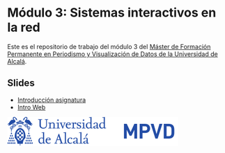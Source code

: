 # Módulo 3: Sistemas interactivos en la red

Este es el repositorio de trabajo del módulo 3  del [Máster de Formación Permanente en Periodismo y Visualización de Datos de la Universidad de Alcalá](https://mpvd.es).

## Slides

- [Introducción asignatura](https://mpvdes.github.io/uah2223-sistemas-interactivos-red/sesiones/00-intro/00-intro.html)
- [Intro Web](https://mpvdes.github.io/uah2223-sistemas-interactivos-red/sesiones/01-slides-m4/01-slides-m4.html)

![Logo de MPVD en UAH](./img/logo.svg "MPVD en UAH")
